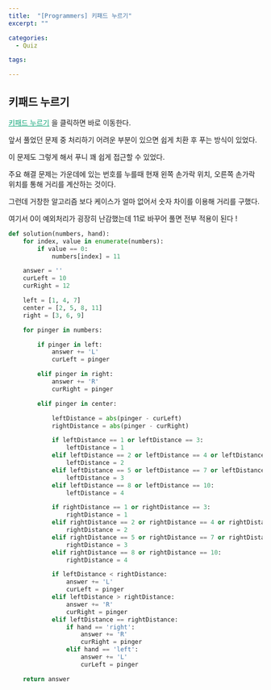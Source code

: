 ```yaml
---
title:  "[Programmers] 키패드 누르기"
excerpt: ""

categories:
  - Quiz

tags:

---
```


## 키패드 누르기

<a href="https://programmers.co.kr/learn/courses/30/lessons/67256" style="color:#0FA678" target="_blank">키패드 누르기</a> 을 클릭하면 바로 이동한다.

앞서 풀었던 문제 중 처리하기 어려운 부분이 있으면 쉽게 치환 후 푸는 방식이 있었다.

이 문제도 그렇게 해서 푸니 꽤 쉽게 접근할 수 있었다.

주요 해결 문제는 가운데에 있는 번호를 누를때 현재 왼쪽 손가락 위치, 오른쪽 손가락 위치를 통해 거리를 계산하는 것이다.

그런데 거창한 알고리즘 보다 케이스가 얼마 없어서 숫자 차이를 이용해 거리를 구했다.

여기서 0이 예외처리가 굉장히 난감했는데 11로 바꾸어 풀면 전부 적용이 된다 !

```python
def solution(numbers, hand):
	for index, value in enumerate(numbers):
		if value == 0:
			numbers[index] = 11

	answer = ''
	curLeft = 10
	curRight = 12

	left = [1, 4, 7]
	center = [2, 5, 8, 11]
	right = [3, 6, 9]

	for pinger in numbers:

		if pinger in left:
			answer += 'L'
			curLeft = pinger

		elif pinger in right:
			answer += 'R'
			curRight = pinger

		elif pinger in center:

			leftDistance = abs(pinger - curLeft)
			rightDistance = abs(pinger - curRight)

			if leftDistance == 1 or leftDistance == 3:
				leftDistance = 1
			elif leftDistance == 2 or leftDistance == 4 or leftDistance == 6:
				leftDistance = 2
			elif leftDistance == 5 or leftDistance == 7 or leftDistance == 9:
				leftDistance = 3
			elif leftDistance == 8 or leftDistance == 10:
				leftDistance = 4

			if rightDistance == 1 or rightDistance == 3:
				rightDistance = 1
			elif rightDistance == 2 or rightDistance == 4 or rightDistance == 6:
				rightDistance = 2
			elif rightDistance == 5 or rightDistance == 7 or rightDistance == 9:
				rightDistance = 3
			elif rightDistance == 8 or rightDistance == 10:
				rightDistance = 4

			if leftDistance < rightDistance:
				answer += 'L'
				curLeft = pinger
			elif leftDistance > rightDistance:
				answer += 'R'
				curRight = pinger
			elif leftDistance == rightDistance:
				if hand == 'right':
					answer += 'R'
					curRight = pinger
				elif hand == 'left':
					answer += 'L'
					curLeft = pinger

	return answer
```

